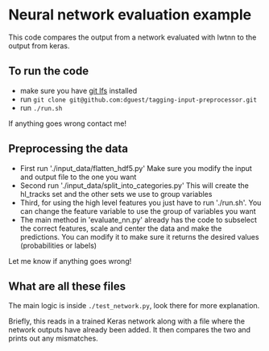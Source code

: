 Neural network evaluation example
=================================

This code compares the output from a network evaluated with lwtnn to
the output from keras.

To run the code
---------------

 - make sure you have [git lfs][1] installed
 - run `git clone git@github.com:dguest/tagging-input-preprocessor.git`
 - run `./run.sh`

If anything goes wrong contact me!

Preprocessing the data
-----------------------

 - First run './input_data/flatten_hdf5.py' Make sure you modify the input and output file to the one you want
 - Second run './input_data/split_into_categories.py' This will create the hl_tracks set and the other sets we use to group variables
 - Third, for using the high level features you just have to run './run.sh'. You can change the feature variable to use the group of variables you want
 - The main method in 'evaluate_nn.py' already has the code to subselect the correct features, scale and center the data and make the predictions. You can modify it to make sure it returns the desired values (probabilities or labels)

Let me know if anything goes wrong!

What are all these files
------------------------

The main logic is inside `./test_network.py`, look there for more
explanation.

Briefly, this reads in a trained Keras network along with a file where
the network outputs have already been added. It then compares the two
and prints out any mismatches.

[1]: https://git-lfs.github.com/
